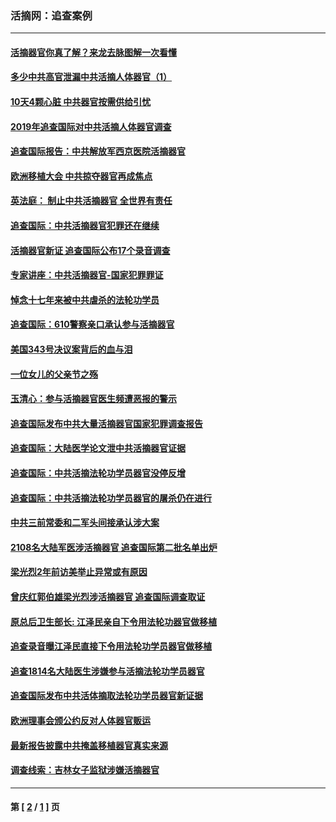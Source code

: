 ### 活摘网：追查案例
---
#### [活摘器官你真了解？来龙去脉图解一次看懂](../../pages/nf5880/n13013820.md?03010430) 
#### [多少中共高官泄漏中共活摘人体器官（1）](../../pages/nf5880/n12671234.md?03010430) 
#### [10天4颗心脏 中共器官按需供给引忧](../../pages/nf5880/n12326366.md?03010430) 
#### [2019年追查国际对中共活摘人体器官调查](../../pages/nf5880/n11917733.md?03010430) 
#### [追查国际报告：中共解放军西京医院活摘器官](../../pages/nf5880/n11838359.md?03010430) 
#### [欧洲移植大会 中共掠夺器官再成焦点](../../pages/nf5880/n11538883.md?03010430) 
#### [英法庭： 制止中共活摘器官 全世界有责任](../../pages/nf5880/n11330691.md?03010430) 
#### [追查国际：中共活摘器官犯罪还在继续](../../pages/nf5880/n11218301.md?03010430) 
#### [活摘器官新证 追查国际公布17个录音调查](../../pages/nf5880/n10897744.md?03010430) 
#### [专家讲座：中共活摘器官-国家犯罪罪证](../../pages/nf5880/n8828153.md?03010430) 
#### [悼念十七年来被中共虐杀的法轮功学员](../../pages/nf5880/n8124823.md?03010430) 
#### [追查国际：610警察亲口承认参与活摘器官](../../pages/nf5880/n8109067.md?03010430) 
#### [美国343号决议案背后的血与泪](../../pages/nf5880/n8020684.md?03010430) 
#### [一位女儿的父亲节之殇](../../pages/nf5880/n8014122.md?03010430) 
#### [玉清心：参与活摘器官医生频遭恶报的警示](../../pages/nf5880/n4637546.md?03010430) 
#### [追查国际发布中共大量活摘器官国家犯罪调查报告](../../pages/nf5880/n4613428.md?03010430) 
#### [追查国际：大陆医学论文泄中共活摘器官证据](../../pages/nf5880/n4608794.md?03010430) 
#### [追查国际：中共活摘法轮功学员器官没停反增](../../pages/nf5880/n4584075.md?03010430) 
#### [追查国际：中共活摘法轮功学员器官的屠杀仍在进行](../../pages/nf5880/n4299154.md?03010430) 
#### [中共三前常委和二军头间接承认涉大案](../../pages/nf5880/n4286244.md?03010430) 
#### [2108名大陆军医涉活摘器官 追查国际第二批名单出炉](../../pages/nf5880/n4284769.md?03010430) 
#### [梁光烈2年前访美举止异常或有原因](../../pages/nf5880/n4279686.md?03010430) 
#### [曾庆红郭伯雄梁光烈涉活摘器官 追查国际调查取证](../../pages/nf5880/n4278462.md?03010430) 
#### [原总后卫生部长: 江泽民亲自下令用法轮功器官做移植](../../pages/nf5880/n4263864.md?03010430) 
#### [追查录音曝江泽民直接下令用法轮功学员器官做移植](../../pages/nf5880/n4261268.md?03010430) 
#### [追查1814名大陆医生涉嫌参与活摘法轮功学员器官](../../pages/nf5880/n4259055.md?03010430) 
#### [追查国际发布中共活体摘取法轮功学员器官新证据](../../pages/nf5880/n4258255.md?03010430) 
#### [欧洲理事会颁公约反对人体器官贩运](../../pages/nf5880/n4206955.md?03010430) 
#### [最新报告披露中共掩盖移植器官真实来源](../../pages/nf5880/n4140084.md?03010430) 
#### [调查线索：吉林女子监狱涉嫌活摘器官](../../pages/nf5880/n4044366.md?03010430) 

---
#### 第 [ [2](./2.md?03010430) / [1](./1.md?03010430) ] 页

